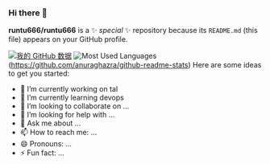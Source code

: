 ### Hi there 👋

**runtu666/runtu666** is a ✨ _special_ ✨ repository because its `README.md` (this file) appears on your GitHub profile.

[![我的 GitHub 数据](https://github-readme-stats.vercel.app/api?username=runtu666&show_icons=true&theme=dark&count_private=true)]()
![Most Used Languages](https://github-readme-stats.vercel.app/api/top-langs/?username=runtu666&theme=dark&layout=compact)
(https://github.com/anuraghazra/github-readme-stats)
Here are some ideas to get you started:

- 🔭 I’m currently working on tal
- 🌱 I’m currently learning devops
- 👯 I’m looking to collaborate on ...
- 🤔 I’m looking for help with ...
- 💬 Ask me about ...
- 📫 How to reach me: ...
- 😄 Pronouns: ...
- ⚡ Fun fact: ...

